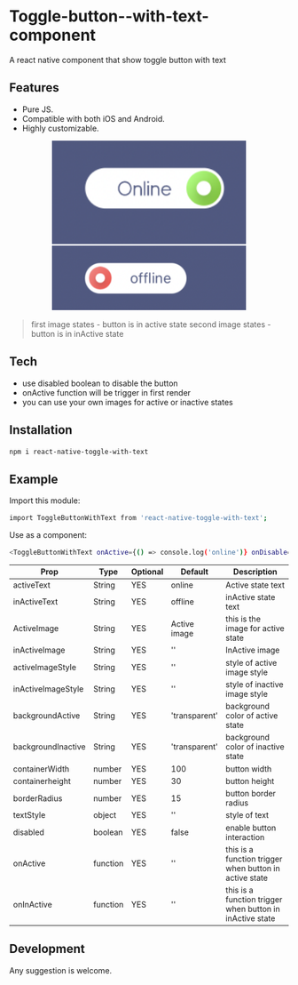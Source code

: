 # Toggle-button--with-text-component


A react native component that show toggle button with text

## Features

- Pure JS.
- Compatible with both iOS and Android.
- Highly customizable.

<p align="center">
  <img src="https://github.com/ManojKanth/React-native-toggle-button-with-text/blob/master/images/active.png" width="350" title="active image">
  <img src="https://github.com/ManojKanth/React-native-toggle-button-with-text/blob/master/images/inactive.png" width="350" alt="inactive image">
</p>


> first image states - button is in active state
> second image states - button is in inActive state


## Tech


- use disabled boolean to disable the button
- onActive function will be trigger in first render
- you can use your own images for active or inactive states


## Installation


```sh
npm i react-native-toggle-with-text
```
## Example

Import this module:
```sh
import ToggleButtonWithText from 'react-native-toggle-with-text';
```

Use as a component:
```sh
<ToggleButtonWithText onActive={() => console.log('online')} onDisable={() => console.log('offline')} />
```



| Prop | Type | Optional | Default | Description |
| ------ | ------ | ------ | ------ | ------ |
| activeText | String | YES | online | Active state text
| inActiveText | String | YES | offline | inActive state text
| ActiveImage | String | YES | Active image | this is the image for active state
| inActiveImage | String | YES | '' | InActive image | this is the image for inactive state
| activeImageStyle | String | YES | '' | style of active image style
| inActiveImageStyle | String | YES | '' | style of inactive image style
| backgroundActive | String | YES | 'transparent' | background color of active state
| backgroundInactive | String | YES | 'transparent' | background color of inactive state
| containerWidth | number | YES | 100 | button width
| containerheight | number | YES | 30 | button height
| borderRadius | number | YES | 15 | button border radius
| textStyle | object | YES | '' | style of text
| disabled | boolean | YES | false | enable button interaction
| onActive | function | YES | '' | this is a function trigger when button in active state
| onInActive | function | YES | '' | this is a function trigger when button in inActive state



## Development

Any suggestion is welcome.


